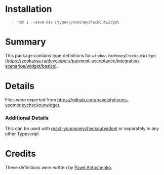 # Installation

> `npm i --save-dev @types/yoomoneycheckoutwidget`

# Summary

This package contains type definitions
for `window.YooMoneyCheckoutWidget` (https://yookassa.ru/developers/payment-acceptance/integration-scenarios/widget/basics).

# Details

Files were exported from https://github.com/pavelety/types-yoomoneycheckoutwidget.

### Additional Details

This can be used with [react-yoomoneycheckoutwidget](https://github.com/pavelety/react-yoomoneycheckoutwidget)
or separately in any other Typescript

# Credits

These definitions were written by [Pavel Antoshenko](https://dinamex.ru).
